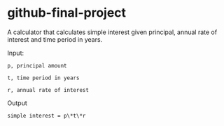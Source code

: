 # github-final-project
A calculator that calculates simple interest given principal, annual rate of interest and time period in years.

Input:

    p, principal amount

    t, time period in years
    
    r, annual rate of interest

Output

    simple interest = p\*t\*r
